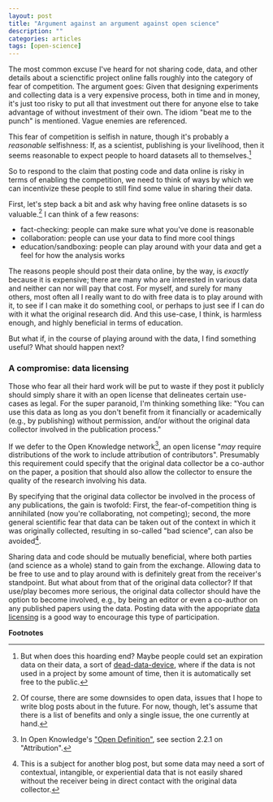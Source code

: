 ```yaml
---
layout: post
title: "Argument against an argument against open science"
description: ""
categories: articles
tags: [open-science]
---
```


The most common excuse I've heard for not sharing code, data, and other details about a scienctific project online falls roughly into the category of fear of competition. The argument goes: Given that designing experiments and collecting data is a very expensive process, both in time and in money, it's just too risky to put all that investment out there for anyone else to take advantage of without investment of their own. The idiom "beat me to the punch" is mentioned. Vague enemies are referenced.

This fear of competition is selfish in nature, though it's probably a _reasonable_ selfishness: If, as a scientist, publishing is your livelihood, then it seems reasonable to expect people to hoard datasets all to themselves.[^1]

So to respond to the claim that posting code and data online is risky in terms of enabling the competition, we need to think of ways by which we can incentivize these people to still find some value in sharing their data.

First, let's step back a bit and ask why having free online datasets is so valuable.[^2] I can think of a few reasons:

* fact-checking: people can make sure what you've done is reasonable
* collaboration: people can use your data to find more cool things
* education/sandboxing: people can play around with your data and get a feel for how the analysis works

The reasons people should post their data online, by the way, is _exactly_ because it is expensive; there are many who are interested in various data and neither can nor will pay that cost. For myself, and surely for many others, most often all I really want to do with free data is to play around with it, to see if I can make it do something cool, or perhaps to just see if I can do with it what the original research did. And this use-case, I think, is harmless enough, and highly beneficial in terms of education.

But what if, in the course of playing around with the data, I find something useful? What should happen next?

### A compromise: data licensing

Those who fear all their hard work will be put to waste if they post it publicly should simply share it with an open license that delineates certain use-cases as legal. For the super paranoid, I'm thinking something like: "You can use this data as long as you don't benefit from it financially or academically (e.g., by publishing) without permission, and/or without the original data collector involved in the publication process."

If we defer to the Open Knowledge network[^3], an open license "_may_ require distributions of the work to include attribution of contributors". Presumably this requirement could specify that the original data collector be a co-author on the paper, a position that should also allow the collector to ensure the quality of the research involving his data.

By specifying that the original data collector be involved in the process of any publications, the gain is twofold: First, the fear-of-competition thing is annihilated (now you're collaborating, not competing); second, the more general scientific fear that data can be taken out of the context in which it was originally collected, resulting in so-called "bad science", can also be avoided[^4].

Sharing data and code should be mutually beneficial, where both parties (and science as a whole) stand to gain from the exchange. Allowing data to be free to use and to play around with is definitely great from the receiver's standpoint. But what about from that of the original data collector? If that use/play becomes more serious, the original data collector should have the option to become involved, e.g., by being an editor or even a co-author on any published papers using the data. Posting data with the appopriate [data licensing](http://opendefinition.org/licenses/) is a good way to encourage this type of participation.

__Footnotes__

[^1]: But when does this hoarding end? Maybe people could set an expiration data on their data, a sort of [dead-data-device](http://en.wikipedia.org/wiki/Dead_man%27s_switch), where if the data is not used in a project by some amount of time, then it is automatically set free to the public.
[^2]: Of course, there are some downsides to open data, issues that I hope to write blog posts about in the future. For now, though, let's assume that there is a list of benefits and only a single issue, the one currently at hand.
[^3]: In Open Knowledge's ["Open Definition"](http://opendefinition.org/od/), see section 2.2.1 on "Attribution".
[^4]: This is a subject for another blog post, but some data may need a sort of contextual, intangible, or experiential data that is not easily shared without the receiver being in direct contact with the original data collector.
